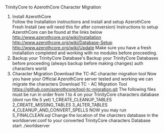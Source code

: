 TrinityCore to AzerothCore Character Migration
1. Install AzerothCore  
Follow the Installation instructions and install and setup AzerothCore Fresh Install (we will need   this for after conversion) Instructions to setup AzerothCore can be found at the links below
http://www.azerothcore.org/wiki/Installation
http://www.azerothcore.org/wiki/Database-Setup
http://www.azerothcore.org/wiki/Update
Make sure you have a fresh installation completed and working  with no modules before proceeding. 
2. Backup your TrinityCore Database's
Backup your TrinityCore Databases before proceeding (always backup before making changes)
auth
characters
world
3. Character Migration
Download the TC-AC character migration tool
Now you have your Official AzerothCore server  tested and working we can migrate the characters
Download TC - AC Migration Tool  https://github.com/azerothcore/tool-tc-migration.git
The following files must be run in order from 1 to 4 on your TrinityCore characters database (dont run file.5 yet)
1_CREATE_CLEANUP_TABLES
2_CREATE_MISSING_TABLES
3_ALTER_TABLES
4_CLEANUP_AND_CONVERT_SPELLS
NOW you may run 5_FINALCLEAN.sql 
Change the location of the charcters database in the worldserver.conf to your converted TrinityCore characters Database
start ./worldserver



